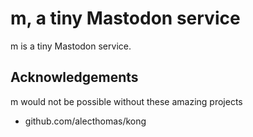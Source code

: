 # m, a tiny Mastodon service

m is a tiny Mastodon service.

## Acknowledgements 

m would not be possible without these amazing projects

- github.com/alecthomas/kong